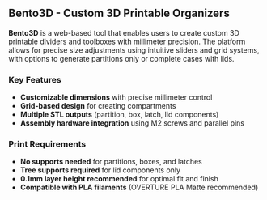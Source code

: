 ## Bento3D - Custom 3D Printable Organizers

**Bento3D** is a web-based tool that enables users to create custom 3D printable dividers and toolboxes with millimeter precision. The platform allows for precise size adjustments using intuitive sliders and grid systems, with options to generate partitions only or complete cases with lids.

### Key Features
- **Customizable dimensions** with precise millimeter control
- **Grid-based design** for creating compartments
- **Multiple STL outputs** (partition, box, latch, lid components)
- **Assembly hardware integration** using M2 screws and parallel pins

### Print Requirements
- **No supports needed** for partitions, boxes, and latches
- **Tree supports required** for lid components only
- **0.1mm layer height recommended** for optimal fit and finish
- **Compatible with PLA filaments** (OVERTURE PLA Matte recommended)
